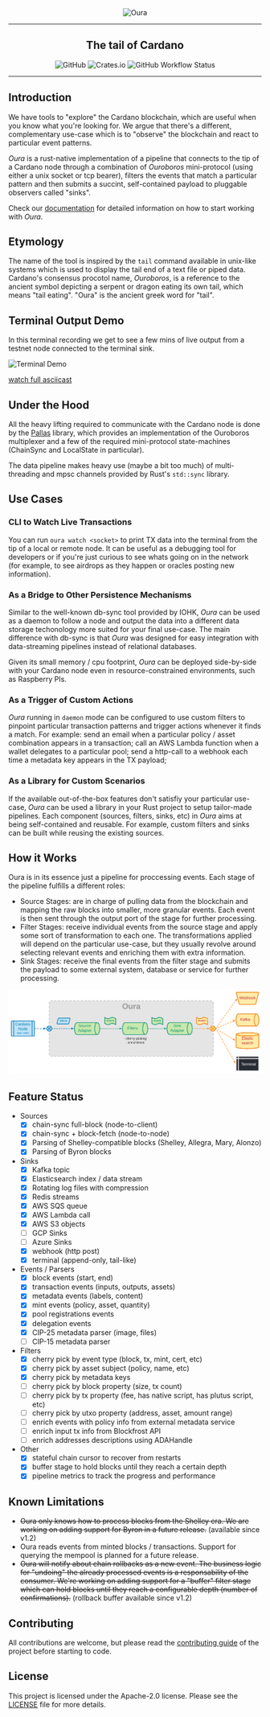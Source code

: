 <div align="center">
    <img src="assets/logo.svg" alt="Oura" width="500">
    <hr />
        <h2 align="center" style="border-bottom: none">The tail of Cardano</h2>
        <img alt="GitHub" src="https://img.shields.io/github/license/txpipe/oura" />
        <img alt="Crates.io" src="https://img.shields.io/crates/v/oura" />
        <img alt="GitHub Workflow Status" src="https://img.shields.io/github/workflow/status/txpipe/oura/Validate" />
    <hr/>
</div>

## Introduction

We have tools to "explore" the Cardano blockchain, which are useful when you know what you're looking for. We argue that there's a different, complementary use-case which is to "observe" the blockchain and react to particular event patterns.

_Oura_ is a rust-native implementation of a pipeline that connects to the tip of a Cardano node through a combination of _Ouroboros_ mini-protocol (using either a unix socket or tcp bearer), filters the events that match a particular pattern and then submits a succint, self-contained payload to pluggable observers called "sinks".

Check our [documentation](https://txpipe.github.io/oura) for detailed information on how to start working with _Oura_.

## Etymology

The name of the tool is inspired by the `tail` command available in unix-like systems which is used to display the tail end of a text file or piped data. Cardano's consensus procotol name, _Ouroboros_, is a reference to the ancient symbol depicting a serpent or dragon eating its own tail, which means "tail eating". "Oura" is the ancient greek word for "tail".

## Terminal Output Demo

In this terminal recording we get to see a few mins of live output from a testnet node connected to the terminal sink.

![Terminal Demo](assets/demo.svg)

[watch full asciicast](https://asciinema.org/a/453455)

## Under the Hood

All the heavy lifting required to communicate with the Cardano node is done by the [Pallas](https://github.com/txpipe/pallas) library, which provides an implementation of the Ouroboros multiplexer and a few of the required mini-protocol state-machines (ChainSync and LocalState in particular).

The data pipeline makes heavy use (maybe a bit too much) of multi-threading and mpsc channels provided by Rust's `std::sync` library.

## Use Cases

### CLI to Watch Live Transactions

You can run `oura watch <socket>` to print TX data into the terminal from the tip of a local or remote node. It can be useful as a debugging tool for developers or if you're just curious to see whats going on in the network (for example, to see airdrops as they happen or oracles posting new information).

### As a Bridge to Other Persistence Mechanisms

Similar to the well-known db-sync tool provided by IOHK, _Oura_ can be used as a daemon to follow a node and output the data into a different data storage techonology more suited for your final use-case. The main difference with db-sync is that _Oura_ was designed for easy integration with data-streaming pipelines instead of relational databases.

Given its small memory / cpu footprint, _Oura_ can be deployed side-by-side with your Cardano node even in resource-constrained environments, such as Raspberry PIs.

### As a Trigger of Custom Actions

_Oura_ running in `daemon` mode can be configured to use custom filters to pinpoint particular transaction patterns and trigger actions whenever it finds a match. For example: send an email when a particular policy / asset combination appears in a transaction; call an AWS Lambda function when a wallet delegates to a particular pool; send a http-call to a webhook each time a metadata key appears in the TX payload;

### As a Library for Custom Scenarios

If the available out-of-the-box features don't satisfiy your particular use-case, _Oura_ can be used a library in your Rust project to setup tailor-made pipelines. Each component (sources, filters, sinks, etc) in _Oura_ aims at being self-contained and reusable. For example, custom filters and sinks can be built while reusing the existing sources.

## How it Works

Oura is in its essence just a pipeline for proccessing events. Each stage of the pipeline fulfills a different roles:

- Source Stages: are in charge of pulling data from the blockchain and mapping the raw blocks into smaller, more granular events. Each event is then sent through the output port of the stage for further processing.
- Filter Stages: receive individual events from the source stage and apply some sort of transformation to each one. The transformations applied will depend on the particular use-case, but they usually revolve around selecting relevant events and enriching them with extra information.
- Sink Stages: receive the final events from the filter stage and submits the payload to some external system, database or service for further processing.

![diagram](assets/diagram.png)

## Feature Status

- Sources
  - [x] chain-sync full-block (node-to-client)
  - [x] chain-sync + block-fetch (node-to-node)
  - [x] Parsing of Shelley-compatible blocks (Shelley, Allegra, Mary, Alonzo)
  - [x] Parsing of Byron blocks
- Sinks
  - [x] Kafka topic
  - [x] Elasticsearch index / data stream
  - [x] Rotating log files with compression
  - [x] Redis streams
  - [x] AWS SQS queue
  - [x] AWS Lambda call
  - [x] AWS S3 objects
  - [ ] GCP Sinks
  - [ ] Azure Sinks
  - [x] webhook (http post)
  - [x] terminal (append-only, tail-like)
- Events / Parsers
  - [x] block events (start, end)
  - [x] transaction events (inputs, outputs, assets)
  - [x] metadata events (labels, content)
  - [x] mint events (policy, asset, quantity)
  - [x] pool registrations events
  - [x] delegation events
  - [x] CIP-25 metadata parser (image, files)
  - [ ] CIP-15 metadata parser
- Filters
  - [x] cherry pick by event type (block, tx, mint, cert, etc)
  - [x] cherry pick by asset subject (policy, name, etc)
  - [x] cherry pick by metadata keys
  - [ ] cherry pick by block property (size, tx count)
  - [ ] cherry pick by tx property (fee, has native script, has plutus script, etc)
  - [ ] cherry pick by utxo property (address, asset, amount range)
  - [ ] enrich events with policy info from external metadata service
  - [ ] enrich input tx info from Blockfrost API
  - [ ] enrich addresses descriptions using ADAHandle
- Other
  - [x] stateful chain cursor to recover from restarts
  - [x] buffer stage to hold blocks until they reach a certain depth
  - [x] pipeline metrics to track the progress and performance

## Known Limitations

- ~~Oura only knows how to process blocks from the Shelley era. We are working on adding support for Byron in a future release.~~ (available since v1.2)
- Oura reads events from minted blocks / transactions. Support for querying the mempool is planned for a future release.
- ~~Oura will notify about chain rollbacks as a new event. The business logic for "undoing" the already processed events is a responsability of the consumer. We're working on adding support for a "buffer" filter stage which can hold blocks until they reach a configurable depth (number of confirmations).~~ (rollback buffer available since v1.2)

## Contributing

All contributions are welcome, but please read the [contributing guide](.github/CONTRIBUTING.md#scope) of the project before starting to code.

## License

This project is licensed under the Apache-2.0 license. Please see the [LICENSE](LICENSE.md) file for more details.